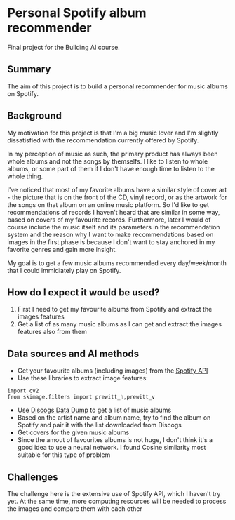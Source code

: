 <!-- This is the markdown template for the final project of the Building AI course, 
created by Reaktor Innovations and University of Helsinki. 
Copy the template, paste it to your GitHub README and edit! -->

# Personal Spotify album recommender

Final project for the Building AI course.

## Summary

The aim of this project is to build a personal recommender for music albums on Spotify.

## Background

My motivation for this project is that I'm a big music lover and I'm slightly dissatisfied with the recommendation currently offered by Spotify.

In my perception of music as such, the primary product has always been whole albums and not the songs by themselfs. I like to listen to whole albums, or some part of them if I don't have enough time to listen to the whole thing.

I've noticed that most of my favorite albums have a similar style of cover art - the picture that is on the front of the CD, vinyl record, or as the artwork for the songs on that album on an online music platform. So I'd like to get recommendations of records I haven't heard that are similar in some way, based on covers of my favourite records. Furthermore, later I would of course include the music itself and its parameters in the recommendation system and the reason why I want to make recommendations based on images in the first phase is because I don't want to stay anchored in my favorite genres and gain more insight.

My goal is to get a few music albums recommended every day/week/month that I could immidiately play on Spotify.

## How do I expect it would be used?

1. First I need to get my favourite albums from Spotify and extract the images features
2. Get a list of as many music albums as I can get and extract the images features also from them


## Data sources and AI methods

* Get your favourite albums (including images) from the [Spotify API](https://developer.spotify.com/dashboard)
* Use these libraries to extract image features:
```
import cv2
from skimage.filters import prewitt_h,prewitt_v
```
* Use [Discogs Data Dump](https://discogs-data-dumps.s3.us-west-2.amazonaws.com/index.html) to get a list of music albums
* Based on the artist name and album name, try to find the album on Spotify and pair it with the list downloaded from Discogs
* Get covers for the given music albums
* Since the amout of favourites albums is not huge, I don't think it's a good idea to use a neural network. I found Cosine similarity most suitable for this type of problem

## Challenges

The challenge here is the extensive use of Spotify API, which I haven't try yet. At the same time, more computing resources will be needed to process the images and compare them with each other 

